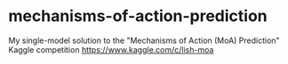 # mechanisms-of-action-prediction
My single-model solution to the "Mechanisms of Action (MoA) Prediction" Kaggle competition 
https://www.kaggle.com/c/lish-moa
